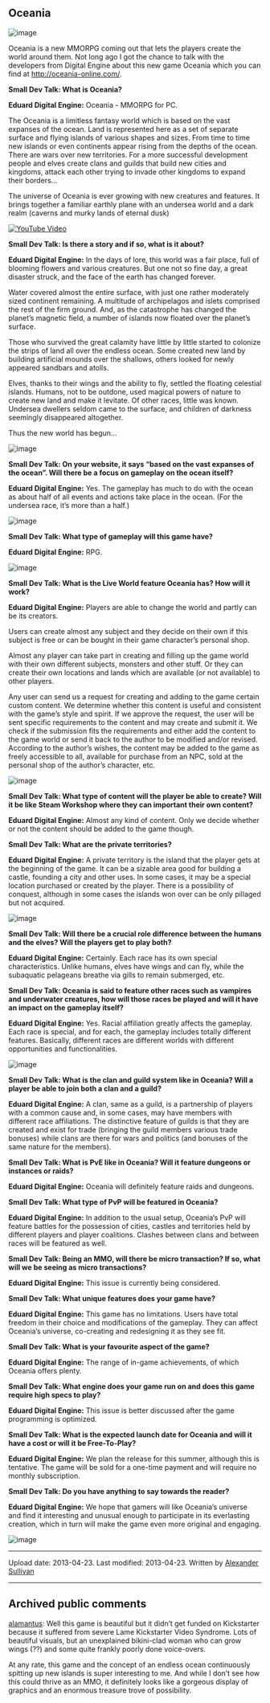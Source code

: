 ## Oceania

![image](src\articleArchive\authorAlexanderSullivan\2013-04-23_Oceania\image1.jpg)

Oceania is a new MMORPG coming out that lets the players create the world around them. Not long ago I got the chance to talk with the developers from Digital Engine about this new game Oceania which you can find at http://oceania-online.com/.

**Small Dev Talk: What is Oceania?**

**Eduard Digital Engine:** Oceania - MMORPG for PC.

The Oceania is a limitless fantasy world which is based on the vast expanses of the ocean. Land is represented here as a set of separate surface and flying islands of various shapes and sizes. From time to time new islands or even continents appear rising from the depths of the ocean. There are wars over new territories. For a more successful development people and elves create clans and guilds that build new cities and kingdoms, attack each other trying to invade other kingdoms to expand their borders…

The universe of Oceania is ever growing with new creatures and features. It brings together a familiar earthly plane with an undersea world and a dark realm (caverns and murky lands of eternal dusk)

[![YouTube Video](https://img.youtube.com/vi/mD1uBhlSN0E/0.jpg)](https://www.youtube.com/watch?v=mD1uBhlSN0E)

**Small Dev Talk: Is there a story and if so, what is it about?**

**Eduard Digital Engine:** In the days of lore, this world was a fair place, full of blooming flowers and various creatures. But one not so fine day, a great disaster struck, and the face of the earth has changed forever.

Water covered almost the entire surface, with just one rather moderately sized continent remaining. A multitude of archipelagos and islets comprised the rest of the firm ground. And, as the catastrophe has changed the planet’s magnetic field, a number of islands now floated over the planet’s surface. 

Those who survived the great calamity have little by little started to colonize the strips of land all over the endless ocean. Some created new land by building artificial mounds over the shallows, others looked for newly appeared sandbars and atolls.

Elves, thanks to their wings and the ability to fly, settled the floating celestial islands. Humans, not to be outdone, used magical powers of nature to create new land and make it levitate. Of other races, little was known. Undersea dwellers seldom came to the surface, and children of darkness seemingly disappeared altogether.

Thus the new world has begun…

![image](src\articleArchive\authorAlexanderSullivan\2013-04-23_Oceania\image2.jpg)

**Small Dev Talk: On your website, it says “based on the vast expanses of the ocean”. Will there be a focus on gameplay on the ocean itself?**

**Eduard Digital Engine:** Yes. The gameplay has much to do with the ocean as about half of all events and actions take place in the ocean. (For the undersea race, it’s more than a half.)

![image](src\articleArchive\authorAlexanderSullivan\2013-04-23_Oceania\image3.jpg)

**Small Dev Talk: What type of gameplay will this game have?**

**Eduard Digital Engine:** RPG.

![image](src\articleArchive\authorAlexanderSullivan\2013-04-23_Oceania\image4.jpg)

**Small Dev Talk: What is the Live World feature Oceania has? How will it work?**

**Eduard Digital Engine:** Players are able to change the world and partly can be its creators.

Users can create almost any subject and they decide on their own if this subject is free or can be bought in their game character’s personal shop.

Almost any player can take part in creating and filling up the game world with their own different subjects, monsters and other stuff. Or they can create their own locations and lands which are available (or not available) to other players. 

Any user can send us a request for creating and adding to the game certain custom content. We determine whether this content is useful and consistent with the game’s style and spirit. If we approve the request, the user will be sent specific requirements to the content and may create and submit it. We check if the submission fits the requirements and either add the content to the game world or send it back to the author to be modified and/or revised. According to the author’s wishes, the content may be added to the game as freely accessible to all, available for purchase from an NPC, sold at the personal shop of the author’s character, etc.

![image](src\articleArchive\authorAlexanderSullivan\2013-04-23_Oceania\image5.jpg)

**Small Dev Talk: What type of content will the player be able to create? Will it be like Steam Workshop where they can important their own content?**

**Eduard Digital Engine:** Almost any kind of content. Only we decide whether or not the content should be added to the game though.

**Small Dev Talk: What are the private territories?**

**Eduard Digital Engine:** A private territory is the island that the player gets at the beginning of the game. It can be a sizable area good for building a castle, founding a city and other uses. In some cases, it may be a special location purchased or created by the player. There is a possibility of conquest, although in some cases the islands won over can be only pillaged but not acquired.

![image](src\articleArchive\authorAlexanderSullivan\2013-04-23_Oceania\image6.jpg)

**Small Dev Talk: Will there be a crucial role difference between the humans and the elves? Will the players get to play both?**

**Eduard Digital Engine:** Certainly. Each race has its own special characteristics. Unlike humans, elves have wings and can fly, while the subaquatic pelageans breathe via gills to remain submerged, etc.

**Small Dev Talk: Oceania is said to feature other races such as vampires and underwater creatures, how will those races be played and will it have an impact on the gameplay itself?**

**Eduard Digital Engine:** Yes. Racial affiliation greatly affects the gameplay. Each race is special, and for each, the gameplay includes totally different features. Basically, different races are different worlds with different opportunities and functionalities.

![image](src\articleArchive\authorAlexanderSullivan\2013-04-23_Oceania\image7.jpg)

**Small Dev Talk: What is the clan and guild system like in Oceania? Will a player be able to join both a clan and a guild?**

**Eduard Digital Engine:** A clan, same as a guild, is a partnership of players with a common cause and, in some cases, may have members with different race affiliations. The distinctive feature of guilds is that they are created and exist for trade (bringing the guild members various trade bonuses) while clans are there for wars and politics (and bonuses of the same nature for the members).

**Small Dev Talk: What is PvE like in Oceania? Will it feature dungeons or instances or raids?**

**Eduard Digital Engine:** Oceania will definitely feature raids and dungeons.

**Small Dev Talk: What type of PvP will be featured in Oceania?**

**Eduard Digital Engine:** In addition to the usual setup, Oceania’s PvP will feature battles for the possession of cities, castles and territories held by different players and player coalitions. Clashes between clans and between races will be featured as well.

**Small Dev Talk: Being an MMO, will there be micro transaction? If so, what will we be seeing as micro transactions?**

**Eduard Digital Engine:** This issue is currently being considered.

**Small Dev Talk: What unique features does your game have?**

**Eduard Digital Engine:** This game has no limitations. Users have total freedom in their choice and modifications of the gameplay. They can affect Oceania’s universe, co-creating and redesigning it as they see fit.

**Small Dev Talk: What is your favourite aspect of the game?**

**Eduard Digital Engine:** The range of in-game achievements, of which Oceania offers plenty.

**Small Dev Talk: What engine does your game run on and does this game require high specs to play?**

**Eduard Digital Engine:** This issue is better discussed after the game programming is optimized.

**Small Dev Talk: What is the expected launch date for Oceania and will it have a cost or will it be Free-To-Play?**

**Eduard Digital Engine:** We plan the release for this summer, although this is tentative. The game will be sold for a one-time payment and will require no monthly subscription.

**Small Dev Talk: Do you have anything to say towards the reader?**

**Eduard Digital Engine:** We hope that gamers will like Oceania’s universe and find it interesting and unusual enough to participate in its everlasting creation, which in turn will make the game even more original and engaging.

![image](src\articleArchive\authorAlexanderSullivan\2013-04-23_Oceania\image8.jpg)

----
Upload date: 2013-04-23. Last modified: 2013-04-23. Written by [Alexander Sullivan](https://twitter.com/AlexJSully)

-----
## Archived public comments
[alamantus](https://alamantus.com/): Well this game is beautiful but it didn’t get funded on Kickstarter because it suffered from severe Lame Kickstarter Video Syndrome. Lots of beautiful visuals, but an unexplained bikini-clad woman who can grow wings (??) and some quite frankly poorly done voice-overs.

At any rate, this game and the concept of an endless ocean continuously spitting up new islands is super interesting to me. And while I don’t see how this could thrive as an MMO, it definitely looks like a gorgeous display of graphics and an enormous treasure trove of possibility.
